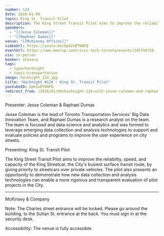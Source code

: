 ```yaml
---
number: 124
date: 2018-01-09
topic: King St. Transit Pilot
description: The King Street Transit Pilot aims to improve the reliability, speed, and capacity of the King Streetcar, the City's busiest surface transit route, by giving priority to streetcars over private vehicles. The pilot also presents an opportunity to demonstrate how new data collection and analysis technologies can enable a more rigorous and transparent evaluation of pilot projects in the City.
speakers:
  - "[[Jesse Coleman]]"
  - "[[Raphael Dumas]]"
venue: "[[McKinsey Offices]]"
videoUrl: https://youtu.be/Gpk2vDTbNFQ
eventUrl: https://www.meetup.com/civic-tech-toronto/events/245744739
via: in-person
booker: alexaca
tags:
  - type/hacknight
  - topic/transportation
image: hacknight_124.jpg
title: "Hacknight #124 – King St. Transit Pilot"
youtubeID: Gpk2vDTbNFQ
redirect_from: /2018/01/09/hacknight-124-with-jesse-coleman-and-raphael-dumas/
---
```


Presenter: Jesse Coleman & Raphael Dumas

Jesse Coleman is the lead of Toronto Transportation Services' Big Data Innovation Team, and Raphael Dumas is a research analyst on the team. The team is focused and data science and analytics and was formed to leverage emerging data collection and analysis technologies to support and evaluate policies and programs to improve the user experience on city streets.

Presenting: King St. Transit Pilot

The King Street Transit Pilot aims to improve the reliability, speed, and capacity of the King Streetcar, the City's busiest surface transit route, by giving priority to streetcars over private vehicles. The pilot also presents an opportunity to demonstrate how new data collection and analysis technologies can enable a more rigorous and transparent evaluation of pilot projects in the City.

***
McKinsey & Company

Note: The Charles street entrance will be locked. Please go around the building, to the Sultan St. entrance at the back. You must sign in at the security desk.

Accessibility: The venue is fully accessible.
